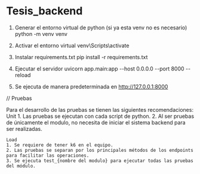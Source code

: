 # Tesis_backend

1. Generar el entorno virtual de python (si ya esta venv no es necesario)
python -m venv venv

2. Activar el entorno virtual
venv\Scripts\activate

3. Instalar requirements.txt
pip install -r requirements.txt

4. Ejecutar el servidor
uvicorn app.main:app --host 0.0.0.0 --port 8000 --reload

5. Se ejecuta de manera predeterminada en http://127.0.0.1:8000

// Pruebas

Para el desarrollo de las pruebas se tienen las siguientes recomendaciones:
    Unit
    1. Las pruebas se ejecutan con cada script de python.
    2. Al ser pruebas de únicamente el modulo, no necesita de iniciar el sistema backend para ser realizadas.

    Load
    1. Se requiere de tener k6 en el equipo.
    2. Las pruebas se separan por los principales métodos de los endpoints para facilitar las operaciones.
    3. Se ejecuta test_{nombre del modulo} para ejecutar todas las pruebas del módulo.